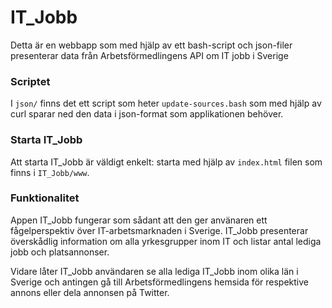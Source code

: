 # IT_Jobb
Detta är en webbapp som med hjälp av ett bash-script och json-filer presenterar data från Arbetsförmedlingens API om IT jobb i Sverige

### Scriptet
I ```json/``` finns det ett script som heter ```update-sources.bash``` som med hjälp av curl sparar ned den data i json-format som applikationen behöver.

### Starta IT_Jobb
Att starta IT_Jobb är väldigt enkelt: starta med hjälp av ```index.html``` filen som finns i ```IT_Jobb/www```.

### Funktionalitet
Appen IT_Jobb fungerar som sådant att den ger använaren ett fågelperspektiv över IT-arbetsmarknaden i Sverige. IT_Jobb presenterar överskådlig information om alla yrkesgrupper inom IT och listar antal lediga jobb och platsannonser.   

Vidare låter IT_Jobb användaren se alla lediga IT_Jobb inom olika län i Sverige och antingen gå till Arbetsförmedlingens hemsida för respektive annons eller dela annonsen på Twitter.
